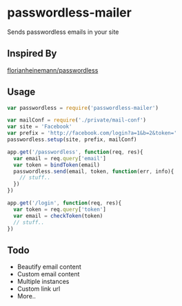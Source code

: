 # passwordless-mailer

Sends passwordless emails in your site

## Inspired By

[florianheinemann/passwordless](https://github.com/florianheinemann/passwordless)

## Usage

```js
var passwordless = require('passwordless-mailer')

var mailConf = require('./private/mail-conf')
var site = 'Facebook'
var prefix = 'http://facebook.com/login?a=1&b=2&token='
passwordless.setup(site, prefix, mailConf)

app.get('/passwordless', function(req, res){
  var email = req.query['email']
  var token = bindToken(email)
  passwordless.send(email, token, function(err, info){
    // stuff..
  })
})

app.get('/login', function(req, res){
  var token = req.query['token']
  var email = checkToken(token)
  // stuff..
})
```

## Todo

- Beautify email content
- Custom email content
- Multiple instances
- Custom link url
- More..